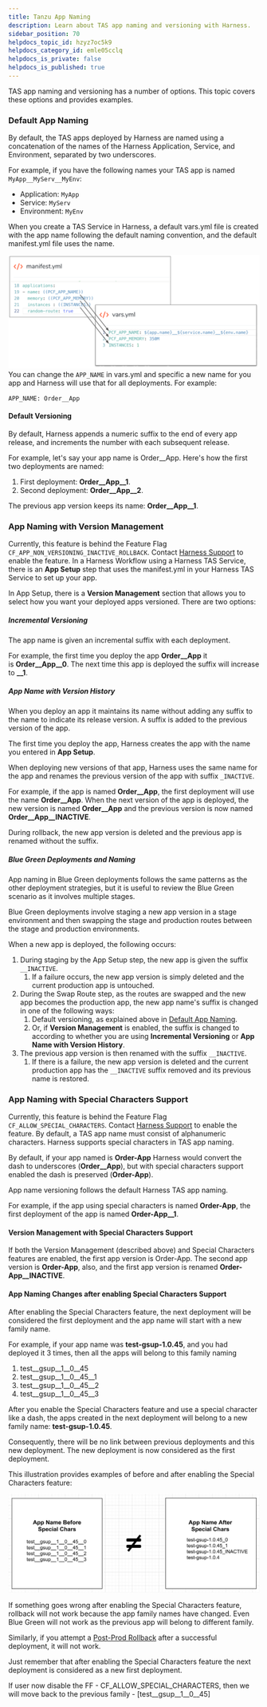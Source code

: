 ```yaml
---
title: Tanzu App Naming
description: Learn about TAS app naming and versioning with Harness.
sidebar_position: 70
helpdocs_topic_id: hzyz7oc5k9
helpdocs_category_id: emle05cclq
helpdocs_is_private: false
helpdocs_is_published: true
---
```


TAS app naming and versioning has a number of options. This topic covers these options and provides examples.


### Default App Naming


By default, the TAS apps deployed by Harness are named using a concatenation of the names of the Harness Application, Service, and Environment, separated by two underscores.


For example, if you have the following names your TAS app is named `MyApp__MyServ__MyEnv`:


* Application: `MyApp`
* Service: `MyServ`
* Environment: `MyEnv`


When you create a TAS Service in Harness, a default vars.yml file is created with the app name following the default naming convention, and the default manifest.yml file uses the name.



![](./static/tanzu-app-naming-with-harness-32.png)
You can change the `APP_NAME` in vars.yml and specific a new name for you app and Harness will use that for all deployments. For example:


```
APP_NAME: Order__App
```

#### Default Versioning


By default, Harness appends a numeric suffix to the end of every app release, and increments the number with each subsequent release.


For example, let's say your app name is Order\_\_App. Here's how the first two deployments are named:


1. First deployment: **Order\_\_App\_\_1**.
2. Second deployment: **Order\_\_App\_\_2**.


The previous app version keeps its name: **Order\_\_App\_\_1**.


### App Naming with Version Management


Currently, this feature is behind the Feature Flag `CF_APP_NON_VERSIONING_INACTIVE_ROLLBACK`. Contact [Harness Support](mailto:support@harness.io) to enable the feature.
In a Harness Workflow using a Harness TAS Service, there is an **App Setup** step that uses the manifest.yml in your Harness TAS Service to set up your app.


In App Setup, there is a **Version Management** section that allows you to select how you want your deployed apps versioned. There are two options:


##### Incremental Versioning


The app name is given an incremental suffix with each deployment.


For example, the first time you deploy the app **Order\_\_App** it is **Order\_\_App\_\_0**. The next time this app is deployed the suffix will increase to **\_\_1**.


##### App Name with Version History


When you deploy an app it maintains its name without adding any suffix to the name to indicate its release version. A suffix is added to the previous version of the app.


The first time you deploy the app, Harness creates the app with the name you entered in **App Setup**.


When deploying new versions of that app, Harness uses the same name for the app and renames the previous version of the app with suffix `_INACTIVE`.


For example, if the app is named **Order\_\_App**, the first deployment will use the name **Order\_\_App**. When the next version of the app is deployed, the new version is named **Order\_\_App** and the previous version is now named **Order\_\_App\_\_INACTIVE**.


During rollback, the new app version is deleted and the previous app is renamed without the suffix.


##### Blue Green Deployments and Naming


App naming in Blue Green deployments follows the same patterns as the other deployment strategies, but it is useful to review the Blue Green scenario as it involves multiple stages.


Blue Green deployments involve staging a new app version in a stage environment and then swapping the stage and production routes between the stage and production environments.


When a new app is deployed, the following occurs:


1. During staging by the App Setup step, the new app is given the suffix `__INACTIVE`.
	1. If a failure occurs, the new app version is simply deleted and the current production app is untouched.
2. During the Swap Route step, as the routes are swapped and the new app becomes the production app, the new app name's suffix is changed in one of the following ways:
	1. Default versioning, as explained above in [Default App Naming](#default_app_naming).
	2. Or, if **Version Management** is enabled, the suffix is changed to according to whether you are using **Incremental Versioning** or **App Name with Version History**.
3. The previous app version is then renamed with the suffix `__INACTIVE`.
	1. If there is a failure, the new app version is deleted and the current production app has the `__INACTIVE` suffix removed and its previous name is restored.


### App Naming with Special Characters Support


Currently, this feature is behind the Feature Flag `CF_ALLOW_SPECIAL_CHARACTERS`. Contact [Harness Support](mailto:support@harness.io) to enable the feature.
By default, a TAS app name must consist of alphanumeric characters. Harness supports special characters in TAS app naming.


By default, if your app named is **Order-App** Harness would convert the dash to underscores (**Order\_\_App**), but with special characters support enabled the dash is preserved (**Order-App**).


App name versioning follows the default Harness TAS app naming.


For example, if the app using special characters is named **Order-App**, the first deployment of the app is named **Order-App\_\_1**.


#### Version Management with Special Characters Support


If both the Version Management (described above) and Special Characters features are enabled, the first app version is Order-App. The second app version is **Order-App**, also, and the first app version is renamed **Order-App\_\_INACTIVE**.


#### App Naming Changes after enabling Special Characters Support


After enabling the Special Characters feature, the next deployment will be considered the first deployment and the app name will start with a new family name.


For example, if your app name was **test-gsup-1.0.45**, and you had deployed it 3 times, then all the apps will belong to this family naming


1. test\_\_gsup\_\_1\_\_0\_\_45
2. test\_\_gsup\_\_1\_\_0\_\_45\_\_1
3. test\_\_gsup\_\_1\_\_0\_\_45\_\_2
4. test\_\_gsup\_\_1\_\_0\_\_45\_\_3


After you enable the Special Characters feature and use a special character like a dash, the apps created in the next deployment will belong to a new family name: **test-gsup-1.0.45**.


Consequently, there will be no link between previous deployments and this new deployment. The new deployment is now considered as the first deployment.


This illustration provides examples of before and after enabling the Special Characters feature:


![](./static/tanzu-app-naming-with-harness-33.png)

If something goes wrong after enabling the Special Characters feature, rollback will not work because the app family names have changed. Even Blue Green will not work as the previous app will belong to different family.


Similarly, if you attempt a [Post-Prod Rollback](/article/2f36rsbrve-post-deployment-rollback) after a successful deployment, it will not work.


Just remember that after enabling the Special Characters feature the next deployment is considered as a new first deployment. 



If user now disable the FF - CF\_ALLOW\_SPECIAL\_CHARACTERS, then we will move back to the previous family - [test\_\_gsup\_\_1\_\_0\_\_45]

